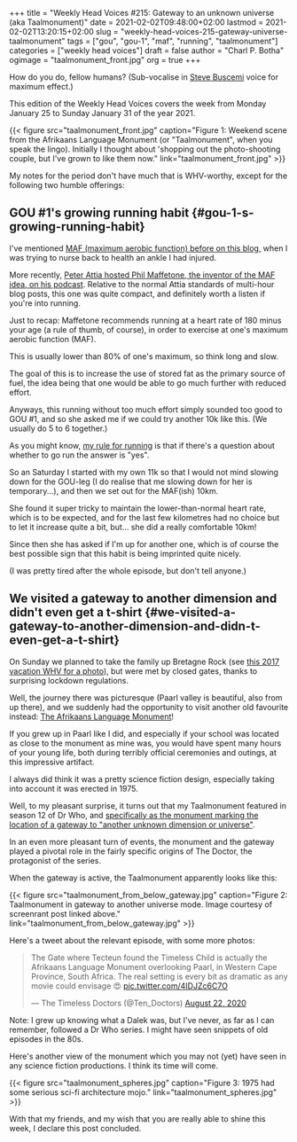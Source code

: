 +++
title = "Weekly Head Voices #215: Gateway to an unknown universe (aka Taalmonument)"
date = 2021-02-02T09:48:00+02:00
lastmod = 2021-02-02T13:20:15+02:00
slug = "weekly-head-voices-215-gateway-universe-taalmonument"
tags = ["gou", "gou-1", "maf", "running", "taalmonument"]
categories = ["weekly head voices"]
draft = false
author = "Charl P. Botha"
ogimage = "taalmonument_front.jpg"
org = true
+++

How do you do, fellow humans? (Sub-vocalise in [Steve Buscemi](https://en.wikipedia.org/wiki/Steve%5FBuscemi) voice for maximum
effect.)

This edition of the Weekly Head Voices covers the week from Monday January 25
to Sunday January 31 of the year 2021.

{{< figure src="taalmonument_front.jpg" caption="Figure 1: Weekend scene from the Afrikaans Language Monument (or \"Taalmonument\", when you speak the lingo). Initially I thought about 'shopping out the photo-shooting couple, but I've grown to like them now." link="taalmonument_front.jpg" >}}

My notes for the period don't have much that is WHV-worthy, except for the
following two humble offerings:


## GOU #1's growing running habit {#gou-1-s-growing-running-habit}

I've mentioned [MAF (maximum aerobic function) before on this blog](/2018/10/23/weekly-head-voices-156-karma-chameleon/#mafish), when I was
trying to nurse back to health an ankle I had injured.

More recently, [Peter Attia hosted Phil Maffetone, the inventor of the MAF idea,
on his podcast](https://peterattiamd.com/PhilMaffetone/). Relative to the normal Attia standards of multi-hour blog
posts, this one was quite compact, and definitely worth a listen if you're into
running.

Just to recap: Maffetone recommends running at a heart rate of 180 minus your
age (a rule of thumb, of course), in order to exercise at one's maximum aerobic
function (MAF).

This is usually lower than 80% of one's maximum, so think long and slow.

The goal of this is to increase the use of stored fat as the primary source of
fuel, the idea being that one would be able to go much further with reduced
effort.

Anyways, this running without too much effort simply sounded too good to GOU
\#1, and so she asked me if we could try another 10k like this. (We usually do 5
to 6 together.)

As you might know, [my rule for running](/2021/01/10/the-2020-to-2021-transition-post/#the-absolute-basics) is that if there's a question about
whether to go run the answer is "yes".

So an Saturday I started with my own 11k so that I would not mind slowing down
for the GOU-leg (I do realise that me slowing down for her is temporary...),
and then we set out for the MAF(ish) 10km.

She found it super tricky to maintain the lower-than-normal heart rate, which
is to be expected, and for the last few kilometres had no choice but to let it
increase quite a bit, but... she did a really comfortable 10km!

Since then she has asked if I'm up for another one, which is of course the best
possible sign that this habit is being imprinted quite nicely.

(I was pretty tired after the whole episode, but don't tell anyone.)


## We visited a gateway to another dimension and didn't even get a t-shirt {#we-visited-a-gateway-to-another-dimension-and-didn-t-even-get-a-t-shirt}

On Sunday we planned to take the family up Bretagne Rock (see [this 2017
vacation WHV for a photo](/2017/01/20/weekly-head-voices-114-so-you-know-what-i-did-last-summer/#getting-high)), but were met by closed gates, thanks to surprising
lockdown regulations.

Well, the journey there was picturesque (Paarl valley is beautiful, also from
up there), and we suddenly had the opportunity to visit another old favourite
instead: [The Afrikaans Language Monument](https://en.wikipedia.org/wiki/Afrikaans%5FLanguage%5FMonument)!

If you grew up in Paarl like I did, and especially if your school was located
as close to the monument as mine was, you would have spent many hours of your
young life, both during terribly official ceremonies and outings, at this
impressive artifact.

I always did think it was a pretty science fiction design, especially taking
into account it was erected in 1975.

Well, to my pleasant surprise, it turns out that my Taalmonument featured in
season 12 of Dr Who, and [specifically as the monument marking the location of a
gateway to "another unknown dimension or universe"](https://screenrant.com/doctor-who-timeless-child-identity-time-lord-origin-explained/).

In an even more pleasant turn of events, the monument and the gateway played a
pivotal role in the fairly specific origins of The Doctor, the protagonist of
the series.

When the gateway is active, the Taalmonument apparently looks like this:

{{< figure src="taalmonument_from_below_gateway.jpg" caption="Figure 2: Taalmonument in gateway to another universe mode. Image courtesy of screenrant post linked above." link="taalmonument_from_below_gateway.jpg" >}}

Here's a tweet about the relevant episode, with some more photos:

<blockquote class="twitter-tweet"><p lang="en" dir="ltr">The Gate where Tecteun found the Timeless Child is actually the Afrikaans Language Monument overlooking Paarl, in Western Cape Province, South Africa. The real setting is every bit as dramatic as any movie could envisage 😍 <a href="https://t.co/4IDJZc6C7O">pic.twitter.com/4IDJZc6C7O</a></p>&mdash; The Timeless Doctors (@Ten_Doctors) <a href="https://twitter.com/Ten_Doctors/status/1297283229712560136?ref_src=twsrc%5Etfw">August 22, 2020</a></blockquote> <script async src="https://platform.twitter.com/widgets.js" charset="utf-8"></script>

Note: I grew up knowing what a Dalek was, but I've never, as far as I can
remember, followed a Dr Who series. I might have seen snippets of old episodes
in the 80s.

Here's another view of the monument which you may not (yet) have seen in any
science fiction productions. I think its time will come.

{{< figure src="taalmonument_spheres.jpg" caption="Figure 3: 1975 had some serious sci-fi architecture mojo." link="taalmonument_spheres.jpg" >}}

With that my friends, and my wish that you are really able to shine this week,
I declare this post concluded.
